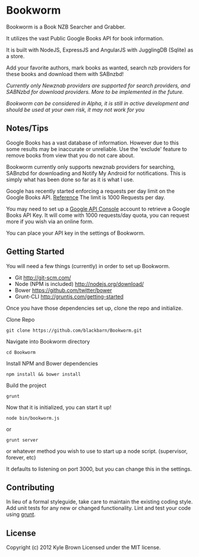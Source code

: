 # Bookworm

Bookworm is a Book NZB Searcher and Grabber.

It utilizes the vast Public Google Books API for book information.

It is built with NodeJS, ExpressJS and AngularJS with JugglingDB (Sqlite) as a store.

Add your favorite authors, mark books as wanted, search nzb providers for these books and download them with SABnzbd!

_Currently only Newznab providers are supported for search providers, and SABNzbd for download providers. More to be implemented in the future._

_Bookworm can be considered in Alpha, it is still in active development and should be used at your own risk, it may not work for you_

## Notes/Tips

Google Books has a vast database of information. However due to this some results may be inaccurate or unreliable. Use the 'exclude' feature to remove books from view that you do not care about.

Bookworm currently only supports newznab providers for searching, SABnzbd for downloading and Notify My Android for notifications. This is simply what has been done so far as it is what I use.

Google has recently started enforcing a requests per day limit on the Google Books API.
[Reference](http://productforums.google.com/forum/#!msg/books-api/64GYbc9sRW4/jD8CNdpcPhMJ)
The limit is 1000 Requests per day.

You may need to set up a [Google API Console](https://code.google.com/apis/console/) account to retrieve a Google Books API Key.
It will come with 1000 requests/day quota, you can request more if you wish via an online form.

You can place your API key in the settings of Bookworm.

## Getting Started

You will need a few things (currently) in order to set up Bookworm.

* Git http://git-scm.com/
* Node (NPM is included) http://nodejs.org/download/
* Bower https://github.com/twitter/bower
* Grunt-CLI http://gruntjs.com/getting-started

Once you have those dependencies set up, clone the repo and initialize.

Clone Repo
```
git clone https://github.com/blackbarn/Bookworm.git
```
Navigate into Bookworm directory
```
cd Bookworm
```
Install NPM and Bower dependencies
```
npm install && bower install
```
Build the project
```
grunt
```

Now that it is initialized, you can start it up!
```
node bin/bookworm.js
```
or
```
grunt server
```
or whatever method you wish to use to start up a node script. (supervisor, forever, etc)

It defaults to listening on port 3000, but you can change this in the settings.

## Contributing
In lieu of a formal styleguide, take care to maintain the existing coding style. Add unit tests for any new or changed functionality. Lint and test your code using [grunt](https://github.com/gruntjs/grunt).

## License
Copyright (c) 2012 Kyle Brown
Licensed under the MIT license.
